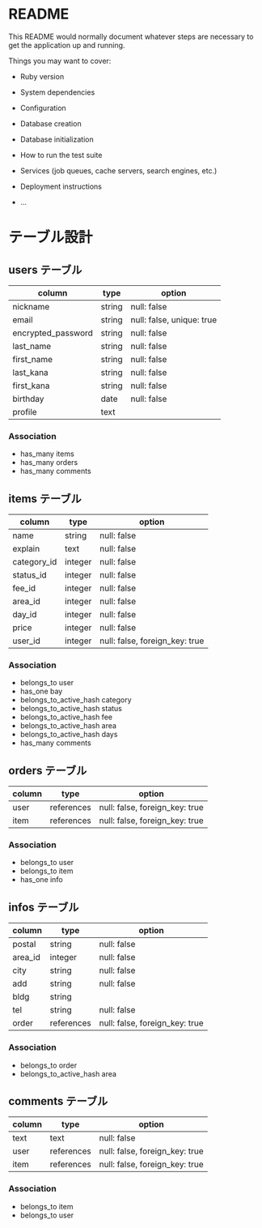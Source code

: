# README

This README would normally document whatever steps are necessary to get the
application up and running.

Things you may want to cover:

* Ruby version

* System dependencies

* Configuration

* Database creation

* Database initialization

* How to run the test suite

* Services (job queues, cache servers, search engines, etc.)

* Deployment instructions

* ...

# テーブル設計

## users テーブル

| column             | type   | option                    |
| ------------------ | ------ | ------------------------- |
| nickname           | string | null: false               |
| email              | string | null: false, unique: true |
| encrypted_password | string | null: false               |
| last_name          | string | null: false               |
| first_name         | string | null: false               |
| last_kana          | string | null: false               |
| first_kana         | string | null: false               |
| birthday           | date   | null: false               |
| profile            | text   |                           |

### Association
- has_many items
- has_many orders
- has_many comments

## items テーブル

| column      | type    | option                         |
| ----------- | ------- | ------------------------------ |
| name        | string  | null: false                    |
| explain     | text    | null: false                    |
| category_id | integer | null: false                    |
| status_id   | integer | null: false                    |
| fee_id      | integer | null: false                    |
| area_id     | integer | null: false                    |
| day_id      | integer | null: false                    |
| price       | integer | null: false                    |
| user_id     | integer | null: false, foreign_key: true |

### Association
- belongs_to user
- has_one bay
- belongs_to_active_hash category
- belongs_to_active_hash status
- belongs_to_active_hash fee
- belongs_to_active_hash area
- belongs_to_active_hash days
- has_many comments

## orders テーブル

| column | type       | option                         |
| ------ | ---------- | ------------------------------ |
| user   | references | null: false, foreign_key: true |
| item   | references | null: false, foreign_key: true |

### Association
- belongs_to user
- belongs_to item
- has_one info


## infos テーブル

| column  | type       | option                         |
| ------  | ---------- | ------------------------------ |
| postal  | string     | null: false                    |
| area_id | integer    | null: false                    |
| city    | string     | null: false                    |
| add     | string     | null: false                    |
| bldg    | string     |                                |
| tel     | string     | null: false                    |
| order   | references | null: false, foreign_key: true |

### Association
- belongs_to order
- belongs_to_active_hash area

## comments テーブル

| column | type       | option                         |
| ------ | ---------- | ------------------------------ |
| text   | text       | null: false                    |
| user   | references | null: false, foreign_key: true |
| item   | references | null: false, foreign_key: true |

### Association
- belongs_to item
- belongs_to user
